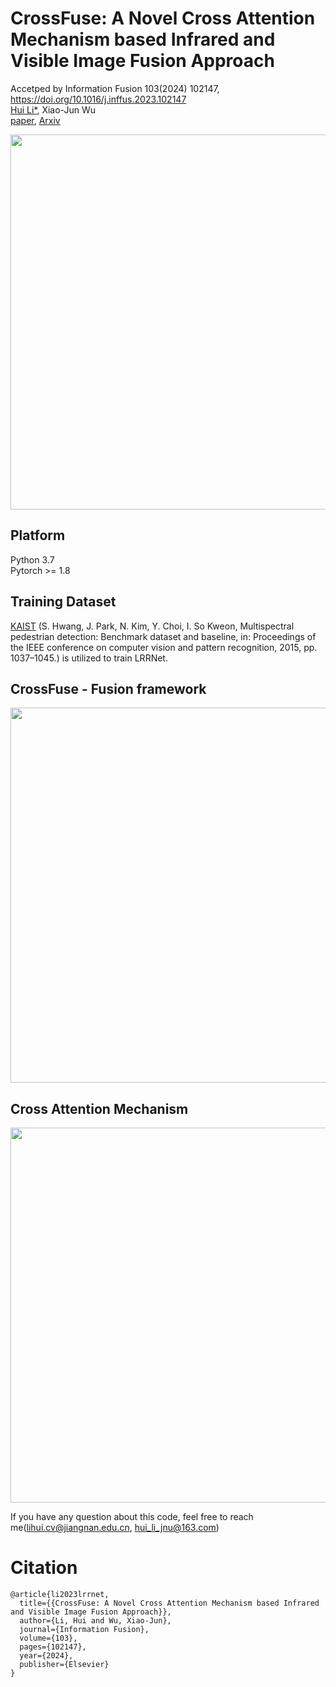 # CrossFuse: A Novel Cross Attention Mechanism based Infrared and Visible Image Fusion Approach

Accetped by Information Fusion 103(2024) 102147, https://doi.org/10.1016/j.inffus.2023.102147  
[Hui Li*](https://hli1221.github.io/), Xiao-Jun Wu  
[paper](https://www.sciencedirect.com/science/article/abs/pii/S1566253523004633), [Arxiv](https://arxiv.org/abs/2406.10581)  

<img src="https://github.com/hli1221/CrossFuse/blob/main/figures/14-journal-crossfuse.png" width="600">

## Platform

Python 3.7  
Pytorch >= 1.8  

## Training Dataset

[KAIST](https://soonminhwang.github.io/rgbt-ped-detection/) (S. Hwang, J. Park, N. Kim, Y. Choi, I. So Kweon, Multispectral pedestrian detection: Benchmark dataset and baseline, in: Proceedings of the IEEE conference on computer vision and pattern recognition, 2015, pp. 1037–1045.) is utilized to train LRRNet.

## CrossFuse - Fusion framework

<img src="https://github.com/hli1221/CrossFuse/blob/main/figures/framework.png" width="600">

## Cross Attention Mechanism

<img src="https://github.com/hli1221/CrossFuse/blob/main/figures/cam.png" width="600">


If you have any question about this code, feel free to reach me(lihui.cv@jiangnan.edu.cn, hui_li_jnu@163.com) 

# Citation

```
@article{li2023lrrnet,
  title={{CrossFuse: A Novel Cross Attention Mechanism based Infrared and Visible Image Fusion Approach}},
  author={Li, Hui and Wu, Xiao-Jun},
  journal={Information Fusion},
  volume={103},
  pages={102147},
  year={2024},
  publisher={Elsevier}
}
```
